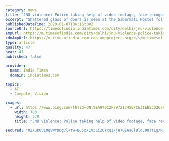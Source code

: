 ```yaml
---
category: news
title: "JNU violence: Police taking help of video footage, face recognition system to identify culprits"
excerpt: "Shattered glass of doors is seen at the Sabarmati Hostel following the Sunday's violence at the JNU. (ANI phot...Read More"
publishedDateTime: 2020-01-07T06:16:00Z
sourceUrl: https://timesofindia.indiatimes.com/city/delhi/jnu-violence-police-taking-help-of-video-footage-face-recognition-system-to-identify-culprits/articleshow/73133867.cms
ampUrl: https://m.timesofindia.com/city/delhi/jnu-violence-police-taking-help-of-video-footage-face-recognition-system-to-identify-culprits/amp_articleshow/73133867.cms
cdnAmpUrl: https://m-timesofindia-com.cdn.ampproject.org/c/s/m.timesofindia.com/city/delhi/jnu-violence-police-taking-help-of-video-footage-face-recognition-system-to-identify-culprits/amp_articleshow/73133867.cms
type: article
quality: 47
heat: 47
published: false

provider:
  name: India Times
  domain: indiatimes.com

topics:
  - AI
  - Computer Vision

images:
  - url: https://www.bing.com/th?id=ON.9EA940C2F797217450FCE31EB5CD267A
    width: 700
    height: 379
    title: "JNU violence: Police taking help of video footage, face recognition system to identify culprits"

secured: "O2XukOS10qVWYDDg7l+tw+Bu5q+IV3LiZOYxqI/jH7UEAs6lBloJ08TtLg/Rws6p24inbYbtfHFpgZ3qeQqYYRzfoFmAqWCpL0bJ19Jc2G37koibFv4bKH6wG/HbKcgGPgcqhME7m3y8mBl4VLi+1VKLrXZ/1DJQF+afc/v4K26Z8E8imSQnCAyyQJ3QB0lENr6+DnKSxe6kAt0qxobaEarogvbcRI7/il0sM341+hnH/r3Os/yC3Vna/J7o80vSfK2ou5+Djj4+q+1ungyISw==;hPGs4JgLZMWLl4PUyz0fhA=="
---
```


